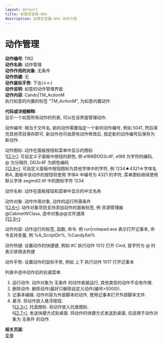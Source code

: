 ```yaml
---
layout: default
title: 如意百宝箱-Ahk
description: 如意百宝箱-Ahk 动作介绍
---
```

<link rel="stylesheet" href="../actions/css/atom-one-light.min.css">
<script src="../actions/js/highlight.min.js"></script>
<script>hljs.highlightAll();</script>

# [](#header-2) 动作管理
**动作编号**: 1192  
**动作名称**: 动作管理  
**动作作用的对象**: 无条件  
**动作热键**: 无  
**动作鼠标手势**: 下左(↓←)  
**动作说明**: 如意的动作管理界面  
**动作内容**: Cando|TM_ActionM  
执行如意的内置的标签 "TM_ActionM", 为如意内置动作  

**代码或详细解释**:  
显示一个如意所有动作的列表, 可以在该界面管理动作.  

动作编号: 相当于文件名, 新的动作需要指定一个新的动作编号, 例如 5041, 然后填充其他项目保存即可. 新动作也可由原有动作修改后, 指定新的动作编号后保存为新动作.  

动作图标: 动作在面板按钮和菜单中显示的图标  
1[\[2.1+\]](../history.md#2.1): 可自定义子面板中按钮的颜色, 例 e188@DD3c4F, e188 为字符的编码, @ 为分隔符, DD3c4F 为颜色编码  
2[\[2.8+\]](../history.md#2.8): 可自定义面板中按钮图标为其他字体中的字符, 例 1234★4321☆字体名称A, 面板中该动作的按钮将使用 字体A 中编号为 4321 的字符, 菜单图标继续使用默认字体 segmdl2.ttf 中的图标字符 1234  

动作名称: 动作在面板按钮和菜单中显示的中文名称  

动作对象: 动作作用对象, 动作的运行所需条件  
1[\[2.6+\]](../history.md#2.6): 动作对象项目支持添加动作的面板标签, 例 资源管理器@CabinetWClass, 选中对象@@文件通用  
2[\[2.9+\]](../history.md#2.9):  

动作内容: 动作运行的标签, 函数, 命令. 例 run|notepad.exe 表示打开记事本, 命令支持变量, 例 %A_ScriptDir%, %CandySel%  

动作热键: 设置动作的快捷键, 例如 #C 执行动作 1012 打开 Cmd, 首字符为 @ 时表示禁用该热键  

动作手势: 设置动作的鼠标手势, 例如 上下 执行动作 1017 打开记事本  

列表中选中动作后的右键菜单.  
1. 运行动作. 动作对象为 无条件 的动作直接运行, 其他类型的动作不会有作用.  
2. 删除动作. 删除动作(最好只删除自定义动作(编号>5000)).  
3. 记事本编辑. 动作内容为外部脚本的动作, 使用记事本打开外部脚本文件.  
4. 悬浮. 将动作放入悬浮按钮.  
5[\[2.3+\]](../history.md#2.3). 托盘图标. 将动作放入托盘图标.  
6[\[2.7+\]](../history.md#2.7). 发送快捷方式到桌面. 将动作的快捷方式发送到桌面, 仅适用于动作对象为 无条件 的动作.  

**相关页面**:  
[变量](Var.md)